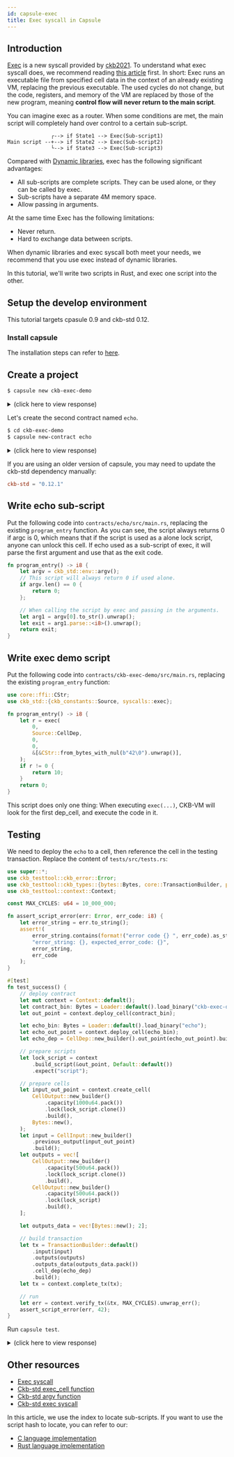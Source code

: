 ```yaml
---
id: capsule-exec
title: Exec syscall in Capsule
---
```


## Introduction

[Exec](https://github.com/nervosnetwork/rfcs/blob/master/rfcs/0034-vm-syscalls-2/0034-vm-syscalls-2.md#exec) is a new syscall provided by [ckb2021](https://github.com/nervosnetwork/rfcs/blob/master/rfcs/0037-ckb2021/0037-ckb2021.md). To understand what exec syscall does, we recommend reading [this article](https://man7.org/linux/man-pages/man3/exec.3.html) first. In short: Exec runs an executable file from specified cell data in the context of an already existing VM, replacing the previous executable. The used cycles do not change, but the code, registers, and memory of the VM are replaced by those of the new program, meaning **control flow will never return to the main script**.

You can imagine exec as a router. When some conditions are met, the main script will completely hand over control to a certain sub-script.

```text
              ┌--> if State1 --> Exec(Sub-script1)
Main script --+--> if State2 --> Exec(Sub-script2)
              └--> if State3 --> Exec(Sub-script3)
```

Compared with [Dynamic libraries](https://docs.nervos.org/docs/labs/capsule-dynamic-loading-tutorial/), exec has the following significant advantages:

- All sub-scripts are complete scripts. They can be used alone, or they can be called by exec.
- Sub-scripts have a separate 4M memory space.
- Allow passing in arguments.

At the same time Exec has the following limitations:

- Never return.
- Hard to exchange data between scripts.

When dynamic libraries and exec syscall both meet your needs, we recommend that you use exec instead of dynamic libraries.

In this tutorial, we'll write two scripts in Rust, and exec one script into the other.

## Setup the develop environment

This tutorial targets cpasule 0.9 and ckb-std 0.12.

### Install capsule

The installation steps can refer to [here](https://docs.nervos.org/docs/labs/capsule-dynamic-loading-tutorial#install-capsule).

## Create a project

```sh
$ capsule new ckb-exec-demo
```

<details><summary>(click here to view response)</summary>

```text
New project "ckb-exec-demo"
Created file "capsule.toml"
Created file "deployment.toml"
Created file "README.md"
Created file "Cargo.toml"
Created file ".gitignore"
Initialized empty Git repository in /tmp/ckb-exec-demo/.git/
Created "/tmp/ckb-exec-demo"
Created tests
     Created library `tests` package
New contract "ckb-exec-demo"
     Created binary (application) `ckb-exec-demo` package
Rewrite Cargo.toml
Rewrite capsule.toml
Done
```

</details>

Let's create the second contract named `echo`.

```sh
$ cd ckb-exec-demo
$ capsule new-contract echo
```

<details><summary>(click here to view response)</summary>

```text
New contract "echo"
     Created binary (application) `echo` package
Rewrite Cargo.toml
Rewrite capsule.toml
Done
```

</details>

If you are using an older version of capsule, you may need to update the ckb-std dependency manually:

```toml title="contracts/echo/Cargo.toml"
ckb-std = "0.12.1"
```

## Write echo sub-script

Put the following code into `contracts/echo/src/main.rs`, replacing the existing `program_entry` function. As you can see, the script always returns 0 if argc is 0, which means that if the script is used as a alone lock script, anyone can unlock this cell. If echo used as a sub-script of exec, it will parse the first argument and use that as the exit code.

```rust
fn program_entry() -> i8 {
    let argv = ckb_std::env::argv();
    // This script will always return 0 if used alone.
    if argv.len() == 0 {
        return 0;
    };

    // When calling the script by exec and passing in the arguments.
    let arg1 = argv[0].to_str().unwrap();
    let exit = arg1.parse::<i8>().unwrap();
    return exit;
}
```

## Write exec demo script

Put the following code into `contracts/ckb-exec-demo/src/main.rs`, replacing the existing `program_entry` function:

```rust
use core::ffi::CStr;
use ckb_std::{ckb_constants::Source, syscalls::exec};

fn program_entry() -> i8 {
    let r = exec(
        0,
        Source::CellDep,
        0,
        0,
        &[&CStr::from_bytes_with_nul(b"42\0").unwrap()],
    );
    if r != 0 {
        return 10;
    }
    return 0;
}
```

This script does only one thing: When executing `exec(...)`, CKB-VM will look for the first dep_cell, and execute the code in it.

## Testing

We need to deploy the `echo` to a cell, then reference the cell in the testing transaction. Replace the content of `tests/src/tests.rs`:

```rust
use super::*;
use ckb_testtool::ckb_error::Error;
use ckb_testtool::ckb_types::{bytes::Bytes, core::TransactionBuilder, packed::*, prelude::*};
use ckb_testtool::context::Context;

const MAX_CYCLES: u64 = 10_000_000;

fn assert_script_error(err: Error, err_code: i8) {
    let error_string = err.to_string();
    assert!(
        error_string.contains(format!("error code {} ", err_code).as_str()),
        "error_string: {}, expected_error_code: {}",
        error_string,
        err_code
    );
}

#[test]
fn test_success() {
    // deploy contract
    let mut context = Context::default();
    let contract_bin: Bytes = Loader::default().load_binary("ckb-exec-demo");
    let out_point = context.deploy_cell(contract_bin);

    let echo_bin: Bytes = Loader::default().load_binary("echo");
    let echo_out_point = context.deploy_cell(echo_bin);
    let echo_dep = CellDep::new_builder().out_point(echo_out_point).build();

    // prepare scripts
    let lock_script = context
        .build_script(&out_point, Default::default())
        .expect("script");

    // prepare cells
    let input_out_point = context.create_cell(
        CellOutput::new_builder()
            .capacity(1000u64.pack())
            .lock(lock_script.clone())
            .build(),
        Bytes::new(),
    );
    let input = CellInput::new_builder()
        .previous_output(input_out_point)
        .build();
    let outputs = vec![
        CellOutput::new_builder()
            .capacity(500u64.pack())
            .lock(lock_script.clone())
            .build(),
        CellOutput::new_builder()
            .capacity(500u64.pack())
            .lock(lock_script)
            .build(),
    ];

    let outputs_data = vec![Bytes::new(); 2];

    // build transaction
    let tx = TransactionBuilder::default()
        .input(input)
        .outputs(outputs)
        .outputs_data(outputs_data.pack())
        .cell_dep(echo_dep)
        .build();
    let tx = context.complete_tx(tx);

    // run
    let err = context.verify_tx(&tx, MAX_CYCLES).unwrap_err();
    assert_script_error(err, 42);
}
```

Run `capsule test`.

<details><summary>(click here to view response)</summary>

```
Finished test [unoptimized + debuginfo] target(s) in 1.71s
     Running unittests src/lib.rs (target/debug/deps/tests-c051885699f8b848)
running 1 test
test tests::test_success ... ok
test result: ok. 1 passed; 0 failed; 0 ignored; 0 measured; 0 filtered out; finished in 0.52s
```

</details>

## Other resources

- [Exec syscall](https://github.com/nervosnetwork/rfcs/blob/master/rfcs/0034-vm-syscalls-2/0034-vm-syscalls-2.md#exec)
- [Ckb-std exec_cell function](https://docs.rs/ckb-std/0.12.1/ckb_std/high_level/fn.exec_cell.html)
- [Ckb-std argv function](https://docs.rs/ckb-std/0.12.1/ckb_std/env/fn.argv.html)
- [Ckb-std exec syscall](https://docs.rs/ckb-std/latest/ckb_std/syscalls/fn.exec.html)

In this article, we use the index to locate sub-scripts. If you want to use the script hash to locate, you can refer to our:

- [C language implementation](https://github.com/nervosnetwork/ckb-c-stdlib/blob/8d56515e726c63b7f9811e10914dbe930d1ea134/ckb_syscalls.h#L368-L378)
- [Rust language implementation](https://github.com/nervosnetwork/ckb-std/tree/c660da768df85fa2b0fe78673278d49425ce6333/contracts/exec-caller-by-code-hash)
